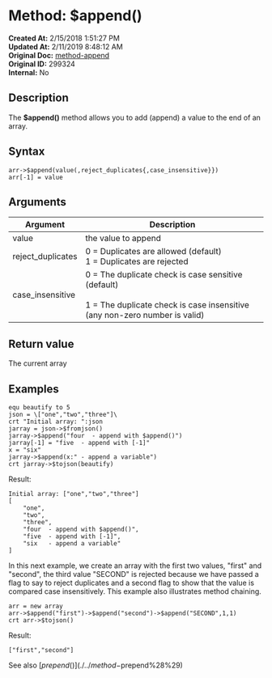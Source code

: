 # Method: $append()

**Created At:** 2/15/2018 1:51:27 PM  
**Updated At:** 2/11/2019 8:48:12 AM  
**Original Doc:** [method-append](https://docs.jbase.com/42948-dynamic-objects/method-append)  
**Original ID:** 299324  
**Internal:** No  


## Description

The **$append()** method allows you to add (append) a value to the end of an array.



## Syntax

```
arr->$append(value(,reject_duplicates{,case_insensitive}})
arr[-1] = value
```



## Arguments


| Argument<br> | Description<br> |
| --- | --- |
| value | the value to append<br> |
| reject\_duplicates | 0 = Duplicates are allowed (default)<br>1 = Duplicates are rejected |
| case\_insensitive<br> | 0 = The duplicate check is case sensitive (default)<br><br>1 = The duplicate check is case insensitive (any non-zero number is valid)<br> |




## Return value

The current array



## Examples

```
equ beautify to 5
json = \["one","two","three"]\
crt "Initial array: ":json
jarray = json->$fromjson()
jarray->$append("four  - append with $append()")
jarray[-1] = "five  - append with [-1]"
x = "six"
jarray->$append(x:" - append a variable")
crt jarray->$tojson(beautify)
```

Result:

```
Initial array: ["one","two","three"]
[
    "one",
    "two",
    "three",
    "four  - append with $append()",
    "five  - append with [-1]",
    "six   - append a variable"
]
```



In this next example, we create an array with the first two values, "first" and "second", the third value "SECOND" is rejected because we have passed a flag to say to reject duplicates and a second flag to show that the value is compared case insensitively. This example also illustrates method chaining.

```
arr = new array
arr->$append("first")->$append("second")->$append("SECOND",1,1)
crt arr->$tojson()
```

Result:

```
["first","second"]
```



See also [$prepend()](./../method-$prepend%28%29)
